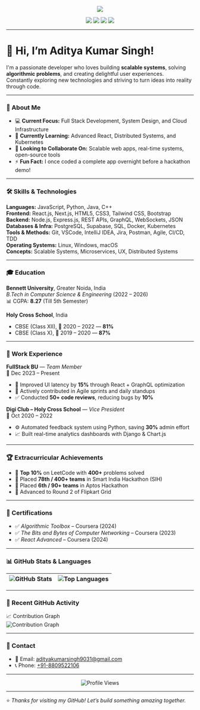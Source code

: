 <p align="center">
  <img src="https://readme-typing-svg.herokuapp.com?font=Fira+Code&duration=2000&pause=1000&color=F75C7E&width=435&lines=Hi+I'm+Aditya+Kumar+Singh!;Full+Stack+Developer;Tech+Enthusiast+%F0%9F%9A%80;Open+Source+Contributor." /> 
</p>

<p align="center">
  <a href="http://www.linkedin.com/in/aditya-kumar-singh-00591626a"><img src="https://img.shields.io/badge/LinkedIn-blue?logo=linkedin&style=for-the-badge" /></a>
  <a href="https://leetcode.com/u/adityaking56/"><img src="https://img.shields.io/badge/LeetCode-orange?logo=leetcode&style=for-the-badge" /></a>
  <a href="https://www.codechef.com/users/adityaking56"><img src="https://img.shields.io/badge/CodeChef-brown?logo=codechef&style=for-the-badge" /></a>
  <a href="mailto:adityakumarsingh9031@gmail.com"><img src="https://img.shields.io/badge/Gmail-red?logo=gmail&style=for-the-badge" /></a>
</p>
 
---

# 👋 Hi, I’m **Aditya Kumar Singh!**

I'm a passionate developer who loves building **scalable systems**, solving **algorithmic problems**, and creating delightful user experiences.  
Constantly exploring new technologies and striving to turn ideas into reality through code.

---
 
### 🧠 About Me

- 💻 **Current Focus:** Full Stack Development, System Design, and Cloud Infrastructure  
- 📘 **Currently Learning:** Advanced React, Distributed Systems, and Kubernetes  
- 🤝 **Looking to Collaborate On:** Scalable web apps, real-time systems, open-source tools  
- ⚡ **Fun Fact:** I once coded a complete app overnight before a hackathon demo!

---

### 🛠️ Skills & Technologies

**Languages:** JavaScript, Python, Java, C++  
**Frontend:** React.js, Next.js, HTML5, CSS3, Tailwind CSS, Bootstrap  
**Backend:** Node.js, Express.js, REST APIs, GraphQL, WebSockets, JSON  
**Databases & Infra:** PostgreSQL, Supabase, SQL, Docker, Kubernetes  
**Tools & Methods:** Git, VSCode, IntelliJ IDEA, Jira, Postman, Agile, CI/CD, TDD  
**Operating Systems:** Linux, Windows, macOS  
**Concepts:** Scalable Systems, Microservices, UX, Distributed Systems

---

### 🎓 Education

**Bennett University**, Greater Noida, India  
*B.Tech in Computer Science & Engineering* (2022 – 2026)  
📊 CGPA: **8.27** (Till 5th Semester)

**Holy Cross School**, India  
- CBSE (Class XII), 📅 2020 – 2022 — **81%**  
- CBSE (Class X), 📅 2019 – 2020 — **87%**

---

### 💼 Work Experience

**FullStack BU** — *Team Member*  
📅 Dec 2023 – Present  
- 🚀 Improved UI latency by **15%** through React + GraphQL optimization  
- 🧠 Actively contributed in Agile sprints and daily standups  
- ✅ Conducted **50+ code reviews**, reducing bugs by **10%**

**Digi Club – Holy Cross School** — *Vice President*  
📅 Oct 2020 – 2022  
- ⚙️ Automated feedback system using Python, saving **30%** admin effort  
- 📈 Built real-time analytics dashboards with Django & Chart.js

---

### 🏆 Extracurricular Achievements

- 🧠 **Top 10%** on LeetCode with **400+** problems solved  
- 🏅 Placed **78th / 400+ teams** in Smart India Hackathon (SIH)  
- 🚀 Placed **6th / 90+ teams** in Aptos Hackathon  
- 🎯 Advanced to Round 2 of Flipkart Grid

---

### 📜 Certifications

- ✅ *Algorithmic Toolbox* – Coursera (2024)  
- ✅ *The Bits and Bytes of Computer Networking* – Coursera (2023)  
- ✅ *React Advanced* – Coursera (2024)

---

### 📊 GitHub Stats & Languages

| ![GitHub Stats](https://github-readme-stats.vercel.app/api?username=Adityakk9031&show_icons=true&theme=radical) | ![Top Languages](https://github-readme-stats.vercel.app/api/top-langs/?username=Adityakk9031&layout=compact&theme=radical) |
|---|---|

---

### 🔄 Recent GitHub Activity

<!--START_SECTION:activity-->
<!--END_SECTION:activity-->

📈 Contribution Graph  
![Contribution Graph](https://github-readme-activity-graph.cyclic.app/graph?username=Adityakk9031&theme=radical)

---

### 📇 Contact

- 📧 Email: [adityakumarsingh9031@gmail.com](mailto:adityakumarsingh9031@gmail.com)  
- 📞 Phone: [+91-8809522106](tel:+918809522106)

---

<p align="center">
  <img src="https://komarev.com/ghpvc/?username=Adityakk9031&style=flat-square&color=blue" alt="Profile Views" />
</p>

---

⭐️ *Thanks for visiting my GitHub! Let’s build something amazing together.*

